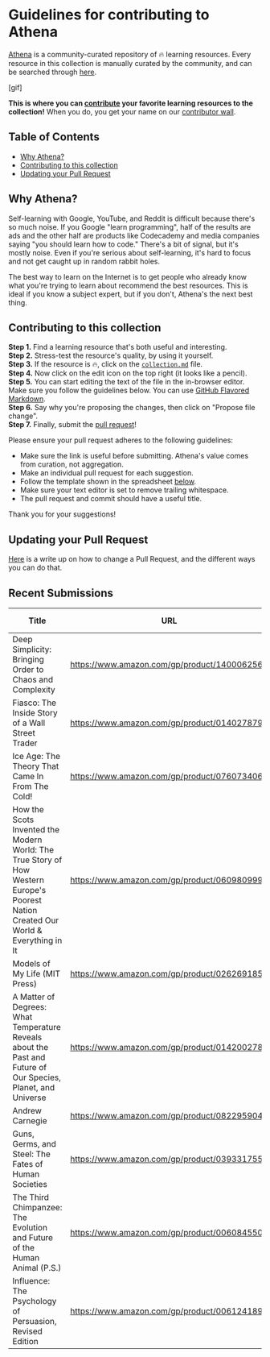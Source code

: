 # Guidelines for contributing to Athena
[Athena](https://www.athena.cool) is a community-curated repository of 🔥 learning resources. Every resource in this collection is manually curated by the community, and can be searched through [here](https://www.athena.cool).

[gif]

**This is where you can [contribute](#contributing-to-this-collection) your favorite learning resources to the collection!** When you do, you get your name on our [contributor wall](https://www.athena.cool/contributors).

## Table of Contents

- [Why Athena?](#why-athena)
- [Contributing to this collection](#contributing-to-this-collection)
- [Updating your Pull Request](#updating-your-pull-request)

## Why Athena?

Self-learning with Google, YouTube, and Reddit is difficult because there's so much noise. If you Google "learn programming", half of the results are ads and the other half are products like Codecademy and media companies saying "you should learn how to code." There's a bit of signal, but it's mostly noise. Even if you're serious about self-learning, it's hard to focus and not get caught up in random rabbit holes.

The best way to learn on the Internet is to get people who already know what you're trying to learn about recommend the best resources. This is ideal if you know a subject expert, but if you don't, Athena's the next best thing.

## Contributing to this collection

**Step 1.** Find a learning resource that's both useful and interesting.  
**Step 2.** Stress-test the resource's quality, by using it yourself.  
**Step 3.** If the resource is 🔥, click on the [`collection.md`](/collection.md) file.  
**Step 4.** Now click on the edit icon on the top right (it looks like a pencil).  
**Step 5.** You can start editing the text of the file in the in-browser editor. Make sure you follow the guidelines below. You can use [GitHub Flavored Markdown](https://help.github.com/categories/writing-on-github/).  
**Step 6.** Say why you're proposing the changes, then click on "Propose file change".  
**Step 7.** Finally, submit the [pull request](https://help.github.com/articles/about-pull-requests/)!  

Please ensure your pull request adheres to the following guidelines:

- Make sure the link is useful before submitting. Athena's value comes from curation, not aggregation.
- Make an individual pull request for each suggestion.
- Follow the template shown in the spreadsheet [below](#recent-submissions).
- Make sure your text editor is set to remove trailing whitespace.
- The pull request and commit should have a useful title.

Thank you for your suggestions!

## Updating your Pull Request

[Here](https://github.com/RichardLitt/knowledge/blob/master/github/amending-a-commit-guide.md) is a write up on how to change a Pull Request, and the different ways you can do that.

## Recent Submissions

|  **Title** | **URL** | **Kind of Content** |
|  ------ | ------ | ------ |
|  Deep Simplicity: Bringing Order to Chaos and Complexity | https://www.amazon.com/gp/product/140006256X | Books |
|  Fiasco: The Inside Story of a Wall Street Trader | https://www.amazon.com/gp/product/0140278796 | Books |
|  Ice Age: The Theory That Came In From The Cold! | https://www.amazon.com/gp/product/0760734062 | Books |
|  How the Scots Invented the Modern World: The True Story of How Western Europe's Poorest Nation Created Our World & Everything in It | https://www.amazon.com/gp/product/0609809997 | Books |
|  Models of My Life (MIT Press) | https://www.amazon.com/gp/product/026269185X | Books |
|  A Matter of Degrees: What Temperature Reveals about the Past and Future of Our Species, Planet, and Universe | https://www.amazon.com/gp/product/014200278X | Books |
|  Andrew Carnegie | https://www.amazon.com/gp/product/0822959046 | Books |
|  Guns, Germs, and Steel: The Fates of Human Societies | https://www.amazon.com/gp/product/0393317552 | Books |
|  The Third Chimpanzee: The Evolution and Future of the Human Animal (P.S.) | https://www.amazon.com/gp/product/0060845503 | Books |
|  Influence: The Psychology of Persuasion, Revised Edition | https://www.amazon.com/gp/product/006124189X | Books |
